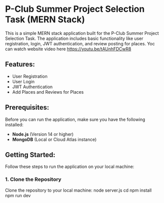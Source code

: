 # P-Club Summer Project Selection Task (MERN Stack)

This is a simple MERN stack application built for the P-Club Summer Project Selection Task. The application includes basic functionality like user registration, login, JWT authentication, and review posting for places.
Yoc can watch website video here
https://youtu.be/tAUnhFDCwR8

## Features:
- User Registration
- User Login
- JWT Authentication
- Add Places and Reviews for Places

## Prerequisites:
Before you can run the application, make sure you have the following installed:
- **Node.js** (Version 14 or higher)
- **MongoDB** (Local or Cloud Atlas instance)

## Getting Started:
Follow these steps to run the application on your local machine:

### 1. Clone the Repository
Clone the repository to your local machine:
node server.js
cd <my-react-app>
npm install
npm run dev

